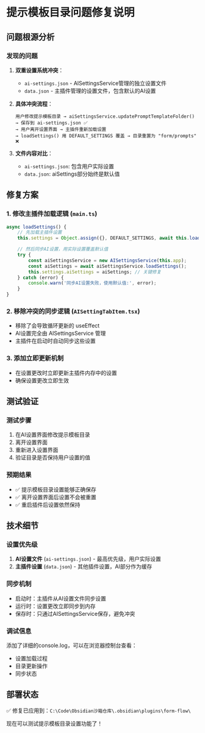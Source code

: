 # 提示模板目录问题修复说明

## 问题根源分析

### 发现的问题
1. **双重设置系统冲突**：
   - `ai-settings.json` - AISettingsService管理的独立设置文件
   - `data.json` - 主插件管理的设置文件，包含默认的AI设置

2. **具体冲突流程**：
   ```
   用户修改提示模板目录 → aiSettingsService.updatePromptTemplateFolder() 
   → 保存到 ai-settings.json ✅
   → 用户离开设置界面 → 主插件重新加载设置 
   → loadSettings() 用 DEFAULT_SETTINGS 覆盖 → 目录重置为 "form/prompts" ❌
   ```

3. **文件内容对比**：
   - `ai-settings.json`: 包含用户实际设置
   - `data.json`: aiSettings部分始终是默认值

## 修复方案

### 1. 修改主插件加载逻辑 (`main.ts`)
```typescript
async loadSettings() {
    // 先加载主插件设置
    this.settings = Object.assign({}, DEFAULT_SETTINGS, await this.loadData());

    // 然后同步AI设置，用实际设置覆盖默认值
    try {
        const aiSettingsService = new AISettingsService(this.app);
        const aiSettings = await aiSettingsService.loadSettings();
        this.settings.aiSettings = aiSettings; // 关键修复
    } catch (error) {
        console.warn('同步AI设置失败，使用默认值:', error);
    }
}
```

### 2. 移除冲突的同步逻辑 (`AISettingTabItem.tsx`)
- 移除了会导致循环更新的 useEffect
- AI设置完全由 AISettingsService 管理
- 主插件在启动时自动同步这些设置

### 3. 添加立即更新机制
- 在设置更改时立即更新主插件内存中的设置
- 确保设置更改立即生效

## 测试验证

### 测试步骤
1. 在AI设置界面修改提示模板目录
2. 离开设置界面
3. 重新进入设置界面
4. 验证目录是否保持用户设置的值

### 预期结果
- ✅ 提示模板目录设置能够正确保存
- ✅ 离开设置界面后设置不会被重置
- ✅ 重启插件后设置依然保持

## 技术细节

### 设置优先级
1. **AI设置文件** (`ai-settings.json`) - 最高优先级，用户实际设置
2. **主插件设置** (`data.json`) - 其他插件设置，AI部分作为缓存

### 同步机制
- 启动时：主插件从AI设置文件同步设置
- 运行时：设置更改立即同步到内存
- 保存时：只通过AISettingsService保存，避免冲突

### 调试信息
添加了详细的console.log，可以在浏览器控制台查看：
- 设置加载过程
- 目录更新操作
- 同步状态

## 部署状态
✅ 修复已应用到：`C:\Code\Obsidian沙箱仓库\.obsidian\plugins\form-flow\`

现在可以测试提示模板目录设置功能了！
